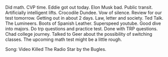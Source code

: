Did math. CVP time. Eddie got out today. Elon Musk bad. Public transit. Artificially intelligent lifts. Crocodile Dundee. Vow of silence. Review for our test tomorrow. Getting out in about 2 days. Law, letter and society. Ted Talk. The Lumineers. Boots of Spanish Leather. Superspeed youtube. Good dive into majors. Do trp questions and practice test. Done with TRP questions. Chad college journey. Talked to Geer about the possibility of switching classes. The upcoming math test might be a little rough.

Song: Video Killed The Radio Star by the Bugles.
